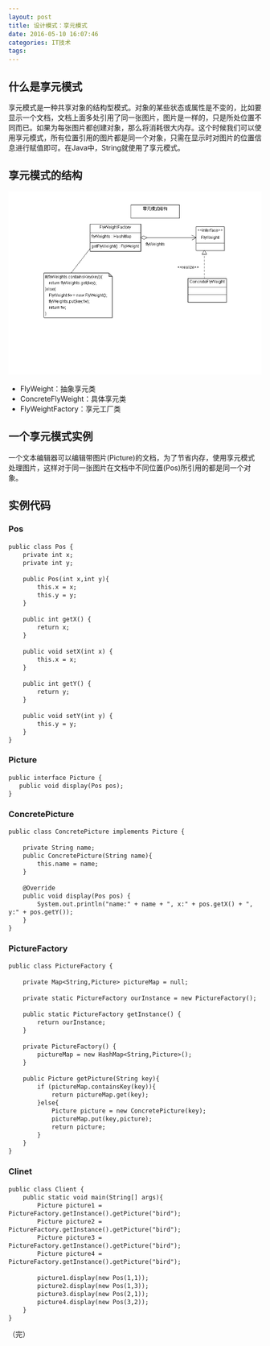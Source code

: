 ```yaml
---
layout: post
title: 设计模式：享元模式
date: 2016-05-10 16:07:46
categories: IT技术
tags:
---
```


## 什么是享元模式

享元模式是一种共享对象的结构型模式。对象的某些状态或属性是不变的，比如要显示一个文档，文档上面多处引用了同一张图片，图片是一样的，只是所处位置不同而已。如果为每张图片都创建对象，那么将消耗很大内存。这个时候我们可以使用享元模式，所有位置引用的图片都是同一个对象，只需在显示时对图片的位置信息进行赋值即可。在Java中，String就使用了享元模式。

## 享元模式的结构

![](/assets/20160510/flyweight.png)

 - FlyWeight：抽象享元类
 - ConcreteFlyWeight：具体享元类
 - FlyWeightFactory：享元工厂类

## 一个享元模式实例

一个文本编辑器可以编辑带图片(Picture)的文档，为了节省内存，使用享元模式处理图片，这样对于同一张图片在文档中不同位置(Pos)所引用的都是同一个对象。

## 实例代码

### Pos
```
public class Pos {
    private int x;
    private int y;

    public Pos(int x,int y){
        this.x = x;
        this.y = y;
    }

    public int getX() {
        return x;
    }

    public void setX(int x) {
        this.x = x;
    }

    public int getY() {
        return y;
    }

    public void setY(int y) {
        this.y = y;
    }
}
```

### Picture
```
public interface Picture {
   public void display(Pos pos);
}
```

### ConcretePicture
```
public class ConcretePicture implements Picture {

    private String name;
    public ConcretePicture(String name){
        this.name = name;
    }

    @Override
    public void display(Pos pos) {
        System.out.println("name:" + name + ", x:" + pos.getX() + ", y:" + pos.getY());
    }
}
```

### PictureFactory
```
public class PictureFactory {

    private Map<String,Picture> pictureMap = null;

    private static PictureFactory ourInstance = new PictureFactory();

    public static PictureFactory getInstance() {
        return ourInstance;
    }

    private PictureFactory() {
        pictureMap = new HashMap<String,Picture>();
    }

    public Picture getPicture(String key){
        if (pictureMap.containsKey(key)){
            return pictureMap.get(key);
        }else{
            Picture picture = new ConcretePicture(key);
            pictureMap.put(key,picture);
            return picture;
        }
    }
}
```

### Clinet
```
public class Client {
    public static void main(String[] args){
        Picture picture1 = PictureFactory.getInstance().getPicture("bird");
        Picture picture2 = PictureFactory.getInstance().getPicture("bird");
        Picture picture3 = PictureFactory.getInstance().getPicture("bird");
        Picture picture4 = PictureFactory.getInstance().getPicture("bird");

        picture1.display(new Pos(1,1));
        picture2.display(new Pos(1,3));
        picture3.display(new Pos(2,1));
        picture4.display(new Pos(3,2));
    }
}
```

（完）
